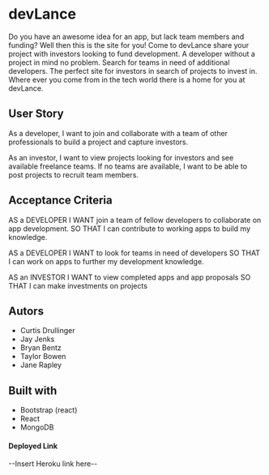 # devLance

Do you have an awesome idea for an app, but lack team members and funding? Well then this is the site for you! Come to devLance share your project with investors looking to fund development. A developer without a project in mind no problem. Search for teams in need of additional developers. The perfect site for investors in search of projects to invest in. Where ever you come from in the tech world there is a home for you at devLance.

## User Story
As a developer, I want to join and collaborate with a team of other professionals to build a project and capture investors.

As an investor, I want to view projects looking for investors and see available freelance teams. If no teams are available, I want to be able to post projects to recruit team members.

## Acceptance Criteria 
AS a DEVELOPER
I WANT join a team of fellow developers to collaborate on app development.
SO THAT I can contribute to working apps to build my knowledge.

AS a DEVELOPER
I WANT to look for teams in need of developers
SO THAT I can work on apps to further my development knowledge.

AS an INVESTOR
I WANT to view completed apps and app proposals
SO THAT I can make investments on projects 

## Autors
* Curtis Drullinger
* Jay Jenks
* Bryan Bentz 
* Taylor Bowen 
* Jane Rapley 

## Built with
* Bootstrap (react)
* React
* MongoDB

#### Deployed Link
--Insert Heroku link here--